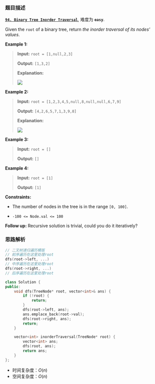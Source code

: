 ### 题目描述

**[`94. Binary Tree Inorder Traversal`](https://leetcode.cn/problems/binary-tree-inorder-traversal/description/)**,  难度为 **`easy`**.

Given the `root` of a binary tree, return _the inorder traversal of its nodes' values_.


**Example 1:**

> **Input:** `root = [1,null,2,3]`
> 
> **Output:** `[1,3,2]`
> 
> **Explanation:**
> 
> ![](https://assets.leetcode.com/uploads/2024/08/29/screenshot-2024-08-29-202743.png)


**Example 2:**

> **Input:** `root = [1,2,3,4,5,null,8,null,null,6,7,9]`
> 
> **Output:** `[4,2,6,5,7,1,3,9,8]`
> 
> **Explanation:**
> 
> ![](https://assets.leetcode.com/uploads/2024/08/29/tree_2.png)


**Example 3:**

> **Input:** `root = []`
> 
> **Output:** `[]`
> 


**Example 4:**

> **Input:** `root = [1]`
> 
> **Output:** `[1]`
> 


**Constraints:**

-   The number of nodes in the tree is in the range `[0, 100]`.

-   `-100 <= Node.val <= 100`



**Follow up:** Recursive solution is trivial, could you do it iteratively?



### 思路解析
```cpp
// 二叉树递归遍历模版
// 前序遍历在这里处理root
dfs(root->left, ...)
// 中序遍历在这里处理root
dfs(root->right, ...)
// 后序遍历在这里处理root
```

```cpp
class Solution {
public:
    void dfs(TreeNode* root, vector<int>& ans) {
        if (!root) {
            return;
        }
        dfs(root->left, ans);
        ans.emplace_back(root->val);
        dfs(root->right, ans);
        return;
    }

    vector<int> inorderTraversal(TreeNode* root) {
        vector<int> ans;
        dfs(root, ans);
        return ans;    
    }
};
```
* 时间复杂度：$O(n)$
* 空间复杂度：$O(n)$